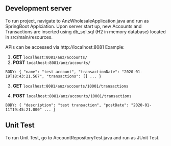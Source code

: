 
## Development server

To run project, navigate to AnzWholesaleApplication.java and run as SpringBoot Applciation. Upon server start  up, new Accounts and Transactions are inserted using db_sql.sql (H2 in memory database) located in src/main/resources.

APIs can be accessed via http://localhost:8081
Example:
1) <b>GET</b>
`localhost:8081/anz/accounts/`
2) <b>POST</b>
`localhost:8081/anz/accounts/`

`BODY:
{
    "name": "test account",
    "transactionDate": "2020-01-19T18:43:21.567",
    "transactions": [] ...
}`

3) <b>GET</b>
`localhost:8081/anz/accounts/10001/transactions`

4) <b>POST</b> 
`localhost:8081/anz/accounts/10001/transactions`

`BODY:
{
    "description": "test transaction",
    "postDate": "2020-01-11T19:45:21.000" ...
}`


## Unit Test

To run Unit Test, go to AccountRepositoryTest.java and run as JUnit Test.

